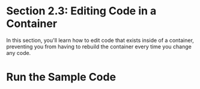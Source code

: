 # Section 2.3: Editing Code in a Container

In this section, you'll learn how to edit code that exists inside
of a container, preventing you from having to rebuild the container
every time you change any code.

# Run the Sample Code
